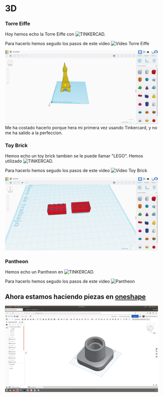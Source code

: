 # 3D 

### Torre Eiffe
Hoy hemos echo la Torre Eiffe con ![TINKERCAD.](https://www.tinkercad.com/)

Para hacerlo hemos segudo los pasos de este video ![Video Torre Eiffe](https://youtu.be/LOKpUSnjHao)

![imagen](https://github.com/ANGEY33/1er-TRIMESTRE/blob/main/%20Torre%20Eiffe.png)
Me ha costado hacerlo porque hera mi primera vez usando Tinkercard, y no me ha salido a la perfeccion.

### Toy Brick
Hemos echo un toy brick tambien se le puede llamar "LEGO". Hemos utilizado  ![TINKERCAD.](https://www.tinkercad.com/)

Para hacerlo hemos segudo los pasos de este video ![Video Toy Brick](https://youtu.be/H-sqDzjrhHw)

![imagen](https://github.com/ANGEY33/1er-TRIMESTRE/blob/main/Toy%20Brick.png)

### Pantheon
Hemos echo un Pantheon en ![TINKERCAD.](https://www.tinkercad.com/)

Para hacerlo hemos segudo los pasos de este video ![Pantheon](https://youtu.be/5gWqi02wE2g)

## Ahora estamos haciendo piezas en [oneshape](https://www.onshape.com/en/)

![imajen](https://github.com/ANGEY33/1er-TRIMESTRE/blob/main/Captura%20de%20pantalla%20de%202022-02-02%2013-00-35.png)
